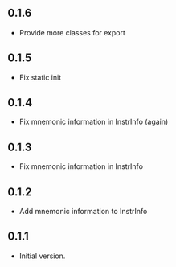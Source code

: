 ## 0.1.6

- Provide more classes for export

## 0.1.5

- Fix static init

## 0.1.4

- Fix mnemonic information in InstrInfo (again)

## 0.1.3

- Fix mnemonic information in InstrInfo

## 0.1.2

- Add mnemonic information to InstrInfo

## 0.1.1

- Initial version.

